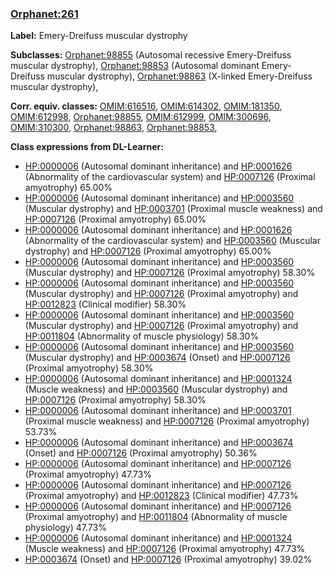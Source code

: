 
### [Orphanet:261](http://www.orpha.net/ORDO/Orphanet_261)
**Label:** Emery-Dreifuss muscular dystrophy

**Subclasses:** [Orphanet:98855](http://www.orpha.net/ORDO/Orphanet_98855) (Autosomal recessive Emery-Dreifuss muscular dystrophy), [Orphanet:98853](http://www.orpha.net/ORDO/Orphanet_98853) (Autosomal dominant Emery-Dreifuss muscular dystrophy), [Orphanet:98863](http://www.orpha.net/ORDO/Orphanet_98863) (X-linked Emery-Dreifuss muscular dystrophy), 

**Corr. equiv. classes:** [OMIM:616516](http://purl.obolibrary.org/obo/OMIM_616516), [OMIM:614302](http://purl.obolibrary.org/obo/OMIM_614302), [OMIM:181350](http://purl.obolibrary.org/obo/OMIM_181350), [OMIM:612998](http://purl.obolibrary.org/obo/OMIM_612998), [Orphanet:98855](http://www.orpha.net/ORDO/Orphanet_98855), [OMIM:612999](http://purl.obolibrary.org/obo/OMIM_612999), [OMIM:300696](http://purl.obolibrary.org/obo/OMIM_300696), [OMIM:310300](http://purl.obolibrary.org/obo/OMIM_310300), [Orphanet:98863](http://www.orpha.net/ORDO/Orphanet_98863), [Orphanet:98853](http://www.orpha.net/ORDO/Orphanet_98853), 

**Class expressions from DL-Learner:**

- [HP:0000006](http://purl.obolibrary.org/obo/HP_0000006) (Autosomal dominant inheritance) and [HP:0001626](http://purl.obolibrary.org/obo/HP_0001626) (Abnormality of the cardiovascular system) and [HP:0007126](http://purl.obolibrary.org/obo/HP_0007126) (Proximal amyotrophy) 65.00%
- [HP:0000006](http://purl.obolibrary.org/obo/HP_0000006) (Autosomal dominant inheritance) and [HP:0003560](http://purl.obolibrary.org/obo/HP_0003560) (Muscular dystrophy) and [HP:0003701](http://purl.obolibrary.org/obo/HP_0003701) (Proximal muscle weakness) and [HP:0007126](http://purl.obolibrary.org/obo/HP_0007126) (Proximal amyotrophy) 65.00%
- [HP:0000006](http://purl.obolibrary.org/obo/HP_0000006) (Autosomal dominant inheritance) and [HP:0001626](http://purl.obolibrary.org/obo/HP_0001626) (Abnormality of the cardiovascular system) and [HP:0003560](http://purl.obolibrary.org/obo/HP_0003560) (Muscular dystrophy) and [HP:0007126](http://purl.obolibrary.org/obo/HP_0007126) (Proximal amyotrophy) 65.00%
- [HP:0000006](http://purl.obolibrary.org/obo/HP_0000006) (Autosomal dominant inheritance) and [HP:0003560](http://purl.obolibrary.org/obo/HP_0003560) (Muscular dystrophy) and [HP:0007126](http://purl.obolibrary.org/obo/HP_0007126) (Proximal amyotrophy) 58.30%
- [HP:0000006](http://purl.obolibrary.org/obo/HP_0000006) (Autosomal dominant inheritance) and [HP:0003560](http://purl.obolibrary.org/obo/HP_0003560) (Muscular dystrophy) and [HP:0007126](http://purl.obolibrary.org/obo/HP_0007126) (Proximal amyotrophy) and [HP:0012823](http://purl.obolibrary.org/obo/HP_0012823) (Clinical modifier) 58.30%
- [HP:0000006](http://purl.obolibrary.org/obo/HP_0000006) (Autosomal dominant inheritance) and [HP:0003560](http://purl.obolibrary.org/obo/HP_0003560) (Muscular dystrophy) and [HP:0007126](http://purl.obolibrary.org/obo/HP_0007126) (Proximal amyotrophy) and [HP:0011804](http://purl.obolibrary.org/obo/HP_0011804) (Abnormality of muscle physiology) 58.30%
- [HP:0000006](http://purl.obolibrary.org/obo/HP_0000006) (Autosomal dominant inheritance) and [HP:0003560](http://purl.obolibrary.org/obo/HP_0003560) (Muscular dystrophy) and [HP:0003674](http://purl.obolibrary.org/obo/HP_0003674) (Onset) and [HP:0007126](http://purl.obolibrary.org/obo/HP_0007126) (Proximal amyotrophy) 58.30%
- [HP:0000006](http://purl.obolibrary.org/obo/HP_0000006) (Autosomal dominant inheritance) and [HP:0001324](http://purl.obolibrary.org/obo/HP_0001324) (Muscle weakness) and [HP:0003560](http://purl.obolibrary.org/obo/HP_0003560) (Muscular dystrophy) and [HP:0007126](http://purl.obolibrary.org/obo/HP_0007126) (Proximal amyotrophy) 58.30%
- [HP:0000006](http://purl.obolibrary.org/obo/HP_0000006) (Autosomal dominant inheritance) and [HP:0003701](http://purl.obolibrary.org/obo/HP_0003701) (Proximal muscle weakness) and [HP:0007126](http://purl.obolibrary.org/obo/HP_0007126) (Proximal amyotrophy) 53.73%
- [HP:0000006](http://purl.obolibrary.org/obo/HP_0000006) (Autosomal dominant inheritance) and [HP:0003674](http://purl.obolibrary.org/obo/HP_0003674) (Onset) and [HP:0007126](http://purl.obolibrary.org/obo/HP_0007126) (Proximal amyotrophy) 50.36%
- [HP:0000006](http://purl.obolibrary.org/obo/HP_0000006) (Autosomal dominant inheritance) and [HP:0007126](http://purl.obolibrary.org/obo/HP_0007126) (Proximal amyotrophy) 47.73%
- [HP:0000006](http://purl.obolibrary.org/obo/HP_0000006) (Autosomal dominant inheritance) and [HP:0007126](http://purl.obolibrary.org/obo/HP_0007126) (Proximal amyotrophy) and [HP:0012823](http://purl.obolibrary.org/obo/HP_0012823) (Clinical modifier) 47.73%
- [HP:0000006](http://purl.obolibrary.org/obo/HP_0000006) (Autosomal dominant inheritance) and [HP:0007126](http://purl.obolibrary.org/obo/HP_0007126) (Proximal amyotrophy) and [HP:0011804](http://purl.obolibrary.org/obo/HP_0011804) (Abnormality of muscle physiology) 47.73%
- [HP:0000006](http://purl.obolibrary.org/obo/HP_0000006) (Autosomal dominant inheritance) and [HP:0001324](http://purl.obolibrary.org/obo/HP_0001324) (Muscle weakness) and [HP:0007126](http://purl.obolibrary.org/obo/HP_0007126) (Proximal amyotrophy) 47.73%
- [HP:0003674](http://purl.obolibrary.org/obo/HP_0003674) (Onset) and [HP:0007126](http://purl.obolibrary.org/obo/HP_0007126) (Proximal amyotrophy) 39.02%


